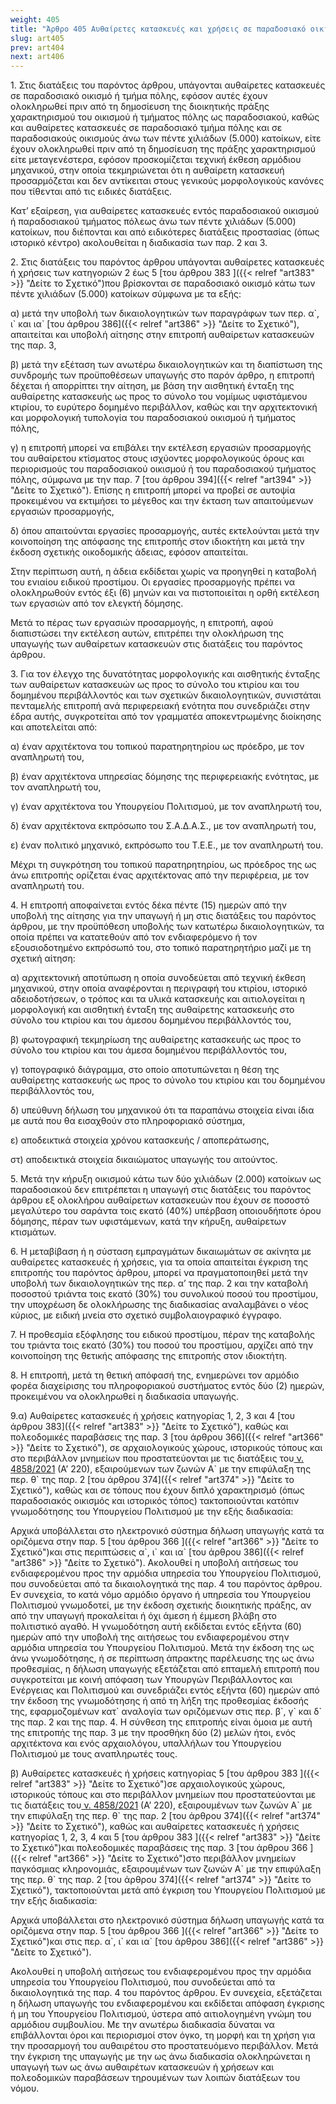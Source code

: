 ```yaml
---
weight: 405
title: "Άρθρο 405 Αυθαίρετες κατασκευές και χρήσεις σε παραδοσιακό οικισμό και προστατευόμενες περιοχές."
slug: art405
prev: art404
next: art406
---
```


1\. Στις διατάξεις του παρόντος άρθρου, υπάγονται αυθαίρετες κατασκευές σε παραδοσιακό οικισμό ή τμήμα πόλης, εφόσον αυτές έχουν ολοκληρωθεί πριν από τη δημοσίευση της διοικητικής πράξης χαρακτηρισμού του οικισμού ή τμήματος πόλης ως παραδοσιακού, καθώς και αυθαίρετες κατασκευές σε παραδοσιακό τμήμα πόλης και σε παραδοσιακούς οικισμούς άνω των πέντε χιλιάδων (5.000) κατοίκων, είτε έχουν ολοκληρωθεί πριν από τη δημοσίευση της πράξης χαρακτηρισμού είτε μεταγενέστερα, εφόσον προσκομίζεται τεχνική έκθεση αρμόδιου μηχανικού, στην οποία τεκμηριώνεται ότι η αυθαίρετη κατασκευή προσαρμόζεται και δεν αντίκειται στους γενικούς μορφολογικούς κανόνες που τίθενται από τις ειδικές διατάξεις.

Κατ’ εξαίρεση, για αυθαίρετες κατασκευές εντός παραδοσιακού οικισμού ή παραδοσιακού τμήματος πόλεως άνω των πέντε χιλιάδων (5.000) κατοίκων, που διέπονται και από ειδικότερες διατάξεις προστασίας (όπως ιστορικό κέντρο) ακολουθείται η διαδικασία των παρ. 2 και 3.

2\. Στις διατάξεις του παρόντος άρθρου υπάγονται αυθαίρετες κατασκευές ή χρήσεις των κατηγοριών 2 έως 5 [του άρθρου 383 ]({{< relref "art383" >}} "Δείτε το Σχετικό")που βρίσκονται σε παραδοσιακό οικισμό κάτω των πέντε χιλιάδων (5.000) κατοίκων σύμφωνα με τα εξής:

α) μετά την υποβολή των δικαιολογητικών των παραγράφων των περ. α\`, ι\` και ια\` [του άρθρου 386]({{< relref "art386" >}} "Δείτε το Σχετικό"), απαιτείται και υποβολή αίτησης στην επιτροπή αυθαίρετων κατασκευών της παρ. 3,

β) μετά την εξέταση των ανωτέρω δικαιολογητικών και τη διαπίστωση της συνδρομής των προϋποθέσεων υπαγωγής στο παρόν άρθρο, η επιτροπή δέχεται ή απορρίπτει την αίτηση, με βάση την αισθητική ένταξη της αυθαίρετης κατασκευής ως προς το σύνολο του νομίμως υφιστάμενου κτιρίου, το ευρύτερο δομημένο περιβάλλον, καθώς και την αρχιτεκτονική και μορφολογική τυπολογία του παραδοσιακού οικισμού ή τμήματος πόλης,

γ) η επιτροπή μπορεί να επιβάλει την εκτέλεση εργασιών προσαρμογής του αυθαίρετου κτίσματος στους ισχύοντες μορφολογικούς όρους και περιορισμούς του παραδοσιακού οικισμού ή του παραδοσιακού τμήματος πόλης, σύμφωνα με την παρ. 7 [του άρθρου 394]({{< relref "art394" >}} "Δείτε το Σχετικό"). Επίσης η επιτροπή μπορεί να προβεί σε αυτοψία προκειμένου να εκτιμήσει το μέγεθος και την έκταση των απαιτούμενων εργασιών προσαρμογής,

δ) όπου απαιτούνται εργασίες προσαρμογής, αυτές εκτελούνται μετά την κοινοποίηση της απόφασης της επιτροπής στον ιδιοκτήτη και μετά την έκδοση σχετικής οικοδομικής άδειας, εφόσον απαιτείται.

Στην περίπτωση αυτή, η άδεια εκδίδεται χωρίς να προηγηθεί η καταβολή του ενιαίου ειδικού προστίμου. Οι εργασίες προσαρμογής πρέπει να ολοκληρωθούν εντός έξι (6) μηνών και να πιστοποιείται η ορθή εκτέλεση των εργασιών από τον ελεγκτή δόμησης.

Μετά το πέρας των εργασιών προσαρμογής, η επιτροπή, αφού διαπιστώσει την εκτέλεση αυτών, επιτρέπει την ολοκλήρωση της υπαγωγής των αυθαίρετων κατασκευών στις διατάξεις του παρόντος άρθρου.

3\. Για τον έλεγχο της δυνατότητας μορφολογικής και αισθητικής ένταξης των αυθαίρετων κατασκευών ως προς το σύνολο του κτιρίου και του δομημένου περιβάλλοντός και των σχετικών δικαιολογητικών, συνιστάται πενταμελής επιτροπή ανά περιφερειακή ενότητα που συνεδριάζει στην έδρα αυτής, συγκροτείται από τον γραμματέα αποκεντρωμένης διοίκησης και αποτελείται από:

α) έναν αρχιτέκτονα του τοπικού παρατηρητηρίου ως πρόεδρο, με τον αναπληρωτή του,

β) έναν αρχιτέκτονα υπηρεσίας δόμησης της περιφερειακής ενότητας, με τον αναπληρωτή του,

γ) έναν αρχιτέκτονα του Υπουργείου Πολιτισμού, με τον αναπληρωτή του,

δ) έναν αρχιτέκτονα εκπρόσωπο του Σ.Α.Δ.Α.Σ., με τον αναπληρωτή του,

ε) έναν πολιτικό μηχανικό, εκπρόσωπο του Τ.Ε.Ε., με τον αναπληρωτή του.

Μέχρι τη συγκρότηση του τοπικού παρατηρητηρίου, ως πρόεδρος της ως άνω επιτροπής ορίζεται ένας αρχιτέκτονας από την περιφέρεια, με τον αναπληρωτή του.

4\. Η επιτροπή αποφαίνεται εντός δέκα πέντε (15) ημερών από την υποβολή της αίτησης για την υπαγωγή ή μη στις διατάξεις του παρόντος άρθρου, με την προϋπόθεση υποβολής των κατωτέρω δικαιολογητικών, τα οποία πρέπει να κατατεθούν από τον ενδιαφερόμενο ή τον εξουσιοδοτημένο εκπρόσωπό του, στο τοπικό παρατηρητήριο μαζί με τη σχετική αίτηση:

α) αρχιτεκτονική αποτύπωση η οποία συνοδεύεται από τεχνική έκθεση μηχανικού, στην οποία αναφέρονται η περιγραφή του κτιρίου, ιστορικό αδειοδοτήσεων, ο τρόπος και τα υλικά κατασκευής και αιτιολογείται η μορφολογική και αισθητική ένταξη της αυθαίρετης κατασκευής στο σύνολο του κτιρίου και του άμεσου δομημένου περιβάλλοντός του,

β) φωτογραφική τεκμηρίωση της αυθαίρετης κατασκευής ως προς το σύνολο του κτιρίου και του άμεσα δομημένου περιβάλλοντός του,

γ) τοπογραφικό διάγραμμα, στο οποίο αποτυπώνεται η θέση της αυθαίρετης κατασκευής ως προς το σύνολο του κτιρίου και του δομημένου περιβάλλοντός του,

δ) υπεύθυνη δήλωση του μηχανικού ότι τα παραπάνω στοιχεία είναι ίδια με αυτά που θα εισαχθούν στο πληροφοριακό σύστημα,

ε) αποδεικτικά στοιχεία χρόνου κατασκευής / αποπεράτωσης,

στ) αποδεικτικά στοιχεία δικαιώματος υπαγωγής του αιτούντος.

5\. Μετά την κήρυξη οικισμού κάτω των δύο χιλιάδων (2.000) κατοίκων ως παραδοσιακού δεν επιτρέπεται η υπαγωγή στις διατάξεις του παρόντος άρθρου εξ ολοκλήρου αυθαίρετων κατασκευών που έχουν σε ποσοστό μεγαλύτερο του σαράντα τοις εκατό (40%) υπέρβαση οποιουδήποτε όρου δόμησης, πέραν των υφιστάμενων, κατά την κήρυξη, αυθαίρετων κτισμάτων.

6\. Η μεταβίβαση ή η σύσταση εμπραγμάτων δικαιωμάτων σε ακίνητα με αυθαίρετες κατασκευές ή χρήσεις, για τα οποία απαιτείται έγκριση της επιτροπής του παρόντος άρθρου, μπορεί να πραγματοποιηθεί μετά την υποβολή των δικαιολογητικών της περ. α’ της παρ. 2 και την καταβολή ποσοστού τριάντα τοις εκατό (30%) του συνολικού ποσού του προστίμου, την υποχρέωση δε ολοκλήρωσης της διαδικασίας αναλαμβάνει ο νέος κύριος, με ειδική μνεία στο σχετικό συμβολαιογραφικό έγγραφο.

7\. Η προθεσμία εξόφλησης του ειδικού προστίμου, πέραν της καταβολής του τριάντα τοις εκατό (30%) του ποσού του προστίμου, αρχίζει από την κοινοποίηση της θετικής απόφασης της επιτροπής στον ιδιοκτήτη.

8\. Η επιτροπή, μετά τη θετική απόφασή της, ενημερώνει τον αρμόδιο φορέα διαχείρισης του πληροφοριακού συστήματος εντός δύο (2) ημερών, προκειμένου να ολοκληρωθεί η διαδικασία υπαγωγής.

9.α) Αυθαίρετες κατασκευές ή χρήσεις κατηγορίας 1, 2, 3 και 4 [του άρθρου 383]({{< relref "art383" >}} "Δείτε το Σχετικό"), καθώς και πολεοδομικές παραβάσεις της παρ. 3 [του άρθρου 366]({{< relref "art366" >}} "Δείτε το Σχετικό"), σε αρχαιολογικούς χώρους, ιστορικούς τόπους και στο περιβάλλον μνημείων που προστατεύονται με τις διατάξεις του<a href="https://ia37rg02wpsa01.blob.core.windows.net/fek/01/2021/20210100220.pdf" title="Δείτε το Σχετικό"> ν. 4858/2021</a> (Α’ 220), εξαιρούμενων των ζωνών Α\` με την επιφύλαξη της περ. θ\` της παρ. 2 [του άρθρου 374]({{< relref "art374" >}} "Δείτε το Σχετικό"), καθώς και σε τόπους που έχουν διπλό χαρακτηρισμό (όπως παραδοσιακός οικισμός και ιστορικός τόπος) τακτοποιούνται κατόπιν γνωμοδότησης του Υπουργείου Πολιτισμού με την εξής διαδικασία:

Αρχικά υποβάλλεται στο ηλεκτρονικό σύστημα δήλωση υπαγωγής κατά τα οριζόμενα στην παρ. 5 [του άρθρου 366 ]({{< relref "art366" >}} "Δείτε το Σχετικό")και στις περιπτώσεις α\`, ι\` και ια\` [του άρθρου 386]({{< relref "art386" >}} "Δείτε το Σχετικό"). Ακολουθεί η υποβολή αιτήσεως του ενδιαφερομένου προς την αρμόδια υπηρεσία του Υπουργείου Πολιτισμού, που συνοδεύεται από τα δικαιολογητικά της παρ. 4 του παρόντος άρθρου. Εν συνεχεία, το κατά νόμο αρμόδιο όργανο ή υπηρεσία του Υπουργείου Πολιτισμού γνωμοδοτεί, με την έκδοση σχετικής διοικητικής πράξης, αν από την υπαγωγή προκαλείται ή όχι άμεση ή έμμεση βλάβη στο πολιτιστικό αγαθό. Η γνωμοδότηση αυτή εκδίδεται εντός εξήντα (60) ημερών από την υποβολή της αιτήσεως του ενδιαφερομένου στην αρμόδια υπηρεσία του Υπουργείου Πολιτισμού. Μετά την έκδοση της ως άνω γνωμοδότησης, ή σε περίπτωση άπρακτης παρέλευσης της ως άνω προθεσμίας, η δήλωση υπαγωγής εξετάζεται από επταμελή επιτροπή που συγκροτείται με κοινή απόφαση των Υπουργών Περιβάλλοντος και Ενέργειας και Πολιτισμού και συνεδριάζει εντός εξήντα (60) ημερών από την έκδοση της γνωμοδότησης ή από τη λήξη της προθεσμίας έκδοσής της, εφαρμοζομένων κατ\` αναλογία των οριζόμενων στις περ. β\`, γ\` και δ\` της παρ. 2 και της παρ. 4. Η σύνθεση της επιτροπής είναι όμοια με αυτή της επιτροπής της παρ. 3 με την προσθήκη δύο (2) μελών ήτοι, ενός αρχιτέκτονα και ενός αρχαιολόγου, υπαλλήλων του Υπουργείου Πολιτισμού με τους αναπληρωτές τους.

β) Αυθαίρετες κατασκευές ή χρήσεις κατηγορίας 5 [του άρθρου 383 ]({{< relref "art383" >}} "Δείτε το Σχετικό")σε αρχαιολογικούς χώρους, ιστορικούς τόπους και στο περιβάλλον μνημείων που προστατεύονται με τις διατάξεις του<a href="https://ia37rg02wpsa01.blob.core.windows.net/fek/01/2021/20210100220.pdf" title="Δείτε το Σχετικό"> ν. 4858/2021</a> (Α’ 220), εξαιρουμένων των ζωνών Α\` με την επιφύλαξη της περ. θ\` της παρ. 2 [του άρθρου 374]({{< relref "art374" >}} "Δείτε το Σχετικό"), καθώς και αυθαίρετες κατασκευές ή χρήσεις κατηγορίας 1, 2, 3, 4 και 5 [του άρθρου 383 ]({{< relref "art383" >}} "Δείτε το Σχετικό")και πολεοδομικές παραβάσεις της παρ. 3 [του άρθρου 366 ]({{< relref "art366" >}} "Δείτε το Σχετικό")στο περιβάλλον μνημείων παγκόσμιας κληρονομιάς, εξαιρουμένων των ζωνών Α\` με την επιφύλαξη της περ. θ\` της παρ. 2 [του άρθρου 374]({{< relref "art374" >}} "Δείτε το Σχετικό"), τακτοποιούνται μετά από έγκριση του Υπουργείου Πολιτισμού με την εξής διαδικασία:

Αρχικά υποβάλλεται στο ηλεκτρονικό σύστημα δήλωση υπαγωγής κατά τα οριζόμενα στην παρ. 5 [του άρθρου 366 ]({{< relref "art366" >}} "Δείτε το Σχετικό")και στις περ. α\`, ι\` και ια\` [του άρθρου 386]({{< relref "art386" >}} "Δείτε το Σχετικό").

Ακολουθεί η υποβολή αιτήσεως του ενδιαφερομένου προς την αρμόδια υπηρεσία του Υπουργείου Πολιτισμού, που συνοδεύεται από τα δικαιολογητικά της παρ. 4 του παρόντος άρθρου. Εν συνεχεία, εξετάζεται η δήλωση υπαγωγής του ενδιαφερομένου και εκδίδεται απόφαση έγκρισης ή μη του Υπουργείου Πολιτισμού, ύστερα από αιτιολογημένη γνώμη του αρμόδιου συμβουλίου. Με την ανωτέρω διαδικασία δύναται να επιβάλλονται όροι και περιορισμοί στον όγκο, τη μορφή και τη χρήση για την προσαρμογή του αυθαιρέτου στο προστατευόμενο περιβάλλον. Μετά την έγκριση της υπαγωγής με την ως άνω διαδικασία ολοκληρώνεται η υπαγωγή των ως άνω αυθαιρέτων κατασκευών ή χρήσεων και πολεοδομικών παραβάσεων τηρουμένων των λοιπών διατάξεων του νόμου.


